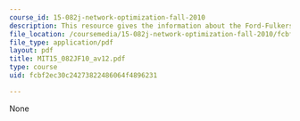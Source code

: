 ```yaml
---
course_id: 15-082j-network-optimization-fall-2010
description: This resource gives the information about the Ford-Fulkerson algorithm.
file_location: /coursemedia/15-082j-network-optimization-fall-2010/fcbf2ec30c24273822486064f4896231_MIT15_082JF10_av12.pdf
file_type: application/pdf
layout: pdf
title: MIT15_082JF10_av12.pdf
type: course
uid: fcbf2ec30c24273822486064f4896231

---
```

None